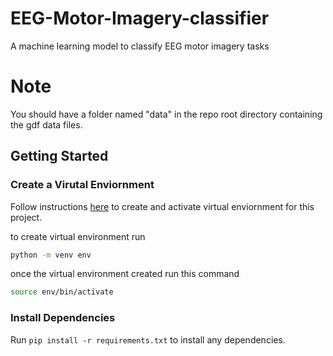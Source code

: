 # EEG-Motor-Imagery-classifier
A machine learning model to classify EEG motor imagery tasks



# Note
You should have a folder named "data" in the repo root directory containing the gdf data files.


## Getting Started

### Create a Virutal Enviornment

Follow instructions [here](https://packaging.python.org/guides/installing-using-pip-and-virtual-environments/) to create and activate virtual enviornment for this project.

to create virtual environment run
```bash
python -m venv env
```

once the virtual environment created run this command
```bash
source env/bin/activate

```
### Install Dependencies

Run `pip install -r requirements.txt` to install any dependencies.
